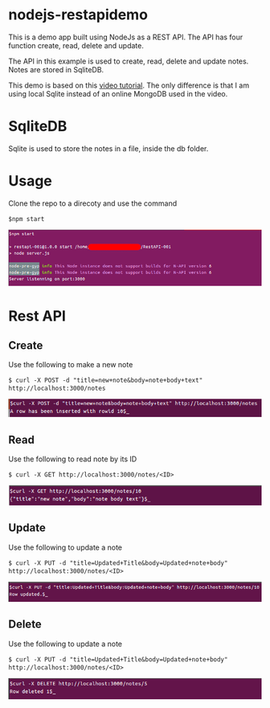 # nodejs-restapidemo
This is a demo app built using NodeJs as a REST API. The API has four function create, read, delete and update.

The API in this example is used to create, read, delete and update notes. Notes are stored in SqliteDB.

This demo is based on this [video tutorial](https://yewtu.be/watch?v=fsCjFHuMXj0). The only difference is that I am using local Sqlite instead of an online MongoDB used in the video.  

# SqliteDB
Sqlite is used to store the notes in a file, inside the db folder.


# Usage
Clone the repo to a direcoty and use the command

```
$npm start
```

![npm start output](screenshots/19-21-06.png)

# Rest API

## Create
Use the following to make a new note

```
$ curl -X POST -d "title=new+note&body=note+body+text" http://localhost:3000/notes
```

![npm start output](screenshots/19-05-58.png)


## Read
Use the following to read note by its ID

```
$ curl -X GET http://localhost:3000/notes/<ID>
```

![npm start output](screenshots/19-06-51.png)

## Update
Use the following to update a note

```
$ curl -X PUT -d "title=Updated+Title&body=Updated+note+body" http://localhost:3000/notes/<ID>
```

![npm start output](screenshots/19-08-38.png)

## Delete
Use the following to update a note

```
$ curl -X PUT -d "title=Updated+Title&body=Updated+note+body" http://localhost:3000/notes/<ID>
```

![npm start output](screenshots/19-17-18.png)


